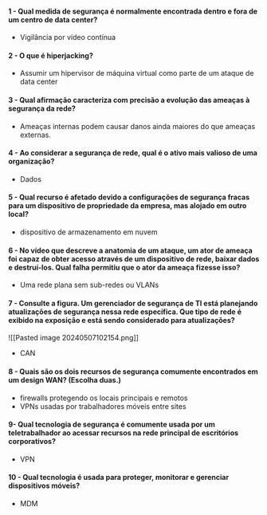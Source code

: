#### 1 - Qual medida de segurança é normalmente encontrada dentro e fora de um centro de data center?

- Vigilância por vídeo contínua

#### 2 - O que é hiperjacking?

- Assumir um hipervisor de máquina virtual como parte de um ataque de data center

#### 3 - Qual afirmação caracteriza com precisão a evolução das ameaças à segurança da rede?

- Ameaças internas podem causar danos ainda maiores do que ameaças externas.

#### 4 - Ao considerar a segurança de rede, qual é o ativo mais valioso de uma organização?

- Dados

#### 5 - Qual recurso é afetado devido a configurações de segurança fracas para um dispositivo de propriedade da empresa, mas alojado em outro local?

- dispositivo de armazenamento em nuvem

#### 6 - No vídeo que descreve a anatomia de um ataque, um ator de ameaça foi capaz de obter acesso através de um dispositivo de rede, baixar dados e destruí-los. Qual falha permitiu que o ator da ameaça fizesse isso?

- Uma rede plana sem sub-redes ou VLANs

#### 7 - Consulte a figura. Um gerenciador de segurança de TI está planejando atualizações de segurança nessa rede específica. Que tipo de rede é exibido na exposição e está sendo considerado para atualizações?
![[Pasted image 20240507102154.png]]

- CAN

#### 8 - Quais são os dois recursos de segurança comumente encontrados em um design WAN? (Escolha duas.)

- firewalls protegendo os locais principais e remotos
- VPNs usadas por trabalhadores móveis entre sites

#### 9- Qual tecnologia de segurança é comumente usada por um teletrabalhador ao acessar recursos na rede principal de escritórios corporativos?

- VPN

#### 10 - Qual tecnologia é usada para proteger, monitorar e gerenciar dispositivos móveis?

- MDM